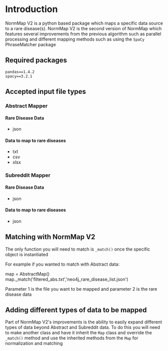 # Introduction
NormMap V2 is a python based package which maps a specific data source to a rare disease(s). NormMap V2 is the second version of NormMap which features several improvements from the previous algorithm such as parallel processing and different mapping methods such as using the `SpaCy` PhraseMatcher package 

## Required packages
```
pandas==1.4.2
spacy==3.2.1
```

## Accepted input file types
### Abstract Mapper
#### Rare Disease Data
- json
#### Data to map to rare diseases
- txt
- csv
- xlsx
### Subreddit Mapper
#### Rare Disease Data
- json
#### Data to map to rare diseases 
- json

## Matching with NormMap V2
The only function you will need to match is `_match()` once the specific object is instantiated

For example if you wanted to match with Abstract data:

map = AbstractMap()
map._match('filtered_abs.txt','neo4j_rare_disease_list.json')

Parameter 1 is the file you want to be mapped and parameter 2 is the rare disease data

## Adding different types of data to be mapped
Part of NormMap V2's improvements is the ability to easily expand different types of data beyond Abstract and Subreddit data. To do this you will need to make another class and have it inherit the `Map` class and override the `_match()` method and use the inherited methods from the `Map` for normalization and matching